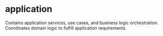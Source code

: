 # application

Contains application services, use cases, and business logic orchestration. Coordinates domain logic to fulfill application requirements. 